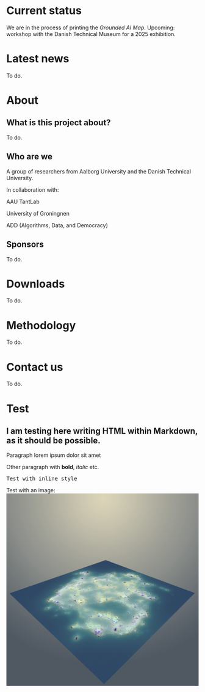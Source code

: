 # Current status

We are in the process of printing the *Grounded AI Map*.
Upcoming: workshop with the Danish Technical Museum for a 2025 exhibition.

# Latest news

To do.

# About

## What is this project about?

To do.

## Who are we

A group of researchers from Aalborg University and the Danish Technical University.

In collaboration with: 

AAU TantLab

University of Groningnen 

ADD (Algorithms, Data, and Democracy)


## Sponsors

To do.

# Downloads

To do.

# Methodology

To do.

# Contact us

To do.

# Test

<div>
  <h2>I am testing here writing HTML within Markdown, as it should be possible.</h2>
  <p>Paragraph lorem ipsum dolor sit amet</p>
  <p>Other paragraph with <strong>bold</strong>, <em>italic</em> etc.</p>
  <p style="font-family:Monospace">Test with inline style</p>
  <p>Test with an image: <img src="logo.png"></p>
</div>


